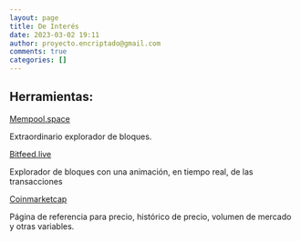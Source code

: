 ```yaml
---
layout: page
title: De Interés
date: 2023-03-02 19:11
author: proyecto.encriptado@gmail.com
comments: true
categories: []
---
```

<!-- wp:heading -->
<h2>Herramientas:</h2>
<!-- /wp:heading -->

<!-- wp:columns -->
<div class="wp-block-columns"><!-- wp:column {"width":"33.33%"} -->
<div class="wp-block-column" style="flex-basis:33.33%"><!-- wp:paragraph {"style":{"elements":{"link":{"color":{"text":"#0745e3"}}}}} -->
<p class="has-link-color"><a href="https://mempool.space/es/">Mempool.space </a></p>
<!-- /wp:paragraph --></div>
<!-- /wp:column -->

<!-- wp:column {"width":"66.66%"} -->
<div class="wp-block-column" style="flex-basis:66.66%"><!-- wp:paragraph -->
<p>Extraordinario explorador de bloques. </p>
<!-- /wp:paragraph --></div>
<!-- /wp:column --></div>
<!-- /wp:columns -->

<!-- wp:columns -->
<div class="wp-block-columns"><!-- wp:column {"width":"33.33%"} -->
<div class="wp-block-column" style="flex-basis:33.33%"><!-- wp:paragraph {"style":{"elements":{"link":{"color":{"text":"#0745e3"}}}}} -->
<p class="has-link-color"><a href="https://bitfeed.live/">Bitfeed.live </a></p>
<!-- /wp:paragraph --></div>
<!-- /wp:column -->

<!-- wp:column {"width":"66.66%"} -->
<div class="wp-block-column" style="flex-basis:66.66%"><!-- wp:paragraph -->
<p>Explorador de bloques con una animación, en tiempo real, de las transacciones </p>
<!-- /wp:paragraph --></div>
<!-- /wp:column --></div>
<!-- /wp:columns -->

<!-- wp:columns -->
<div class="wp-block-columns"><!-- wp:column {"width":"33.33%"} -->
<div class="wp-block-column" style="flex-basis:33.33%"><!-- wp:paragraph {"style":{"elements":{"link":{"color":{"text":"#0745e3"}}}}} -->
<p class="has-link-color"><a href="https://coinmarketcap.com/currencies/bitcoin/">Coinmarketcap </a></p>
<!-- /wp:paragraph --></div>
<!-- /wp:column -->

<!-- wp:column {"width":"66.66%"} -->
<div class="wp-block-column" style="flex-basis:66.66%"><!-- wp:paragraph -->
<p>Página de referencia para precio, histórico de precio, volumen de mercado y otras variables. </p>
<!-- /wp:paragraph --></div>
<!-- /wp:column --></div>
<!-- /wp:columns -->
